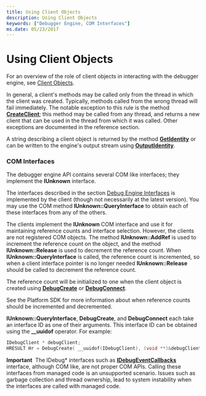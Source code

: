 ```yaml
---
title: Using Client Objects
description: Using Client Objects
keywords: ["Debugger Engine, COM Interfaces"]
ms.date: 05/23/2017
---
```


# Using Client Objects


For an overview of the role of client objects in interacting with the debugger engine, see [Client Objects](client-objects.md).

In general, a client's methods may be called only from the thread in which the client was created. Typically, methods called from the wrong thread will fail immediately. The notable exception to this rule is the method [**CreateClient**](/windows-hardware/drivers/ddi/dbgeng/nf-dbgeng-idebugclient5-createclient); this method may be called from any thread, and returns a new client that can be used in the thread from which it was called. Other exceptions are documented in the reference section.

A string describing a client object is returned by the method [**GetIdentity**](/windows-hardware/drivers/ddi/dbgeng/nf-dbgeng-idebugclient5-getidentity) or can be written to the engine's output stream using [**OutputIdentity**](/windows-hardware/drivers/ddi/dbgeng/nf-dbgeng-idebugclient5-outputidentity).

### <span id="com_interfaces"></span><span id="COM_INTERFACES"></span>COM Interfaces

The debugger engine API contains several COM like interfaces; they implement the **IUnknown** interface.

The interfaces described in the section [Debug Engine Interfaces](client-com-interfaces.md) is implemented by the client (though not necessarily at the latest version). You may use the COM method **IUnknown::QueryInterface** to obtain each of these interfaces from any of the others.

The clients implement the **IUnknown** COM interface and use it for maintaining reference counts and interface selection. However, the clients are not registered COM objects. The method **IUnknown::AddRef** is used to increment the reference count on the object, and the method **IUnknown::Release** is used to decrement the reference count. When **IUnknown::QueryInterface** is called, the reference count is incremented, so when a client interface pointer is no longer needed **IUnknown::Release** should be called to decrement the reference count.

The reference count will be initialized to one when the client object is created using [**DebugCreate**](/windows-hardware/drivers/ddi/dbgeng/nf-dbgeng-debugcreate) or [**DebugConnect**](/windows-hardware/drivers/ddi/dbgeng/nf-dbgeng-debugconnect).

See the Platform SDK for more information about when reference counts should be incremented and decremented.

**IUnknown::QueryInterface**, **DebugCreate**, and **DebugConnect** each take an interface ID as one of their arguments. This interface ID can be obtained using the **\_\_uuidof** operator. For example:

```cpp
IDebugClient * debugClient;
HRESULT Hr = DebugCreate( __uuidof(IDebugClient), (void **)&debugClient );
```

**Important**  The IDebug\* interfaces such as [**IDebugEventCallbacks**](/windows-hardware/drivers/ddi/dbgeng/nn-dbgeng-idebugeventcallbacks) interface, although COM like, are not proper COM APIs. Calling these interfaces from managed code is an unsupported scenario. Issues such as garbage collection and thread ownership, lead to system instability when the interfaces are called with managed code.

 

 

